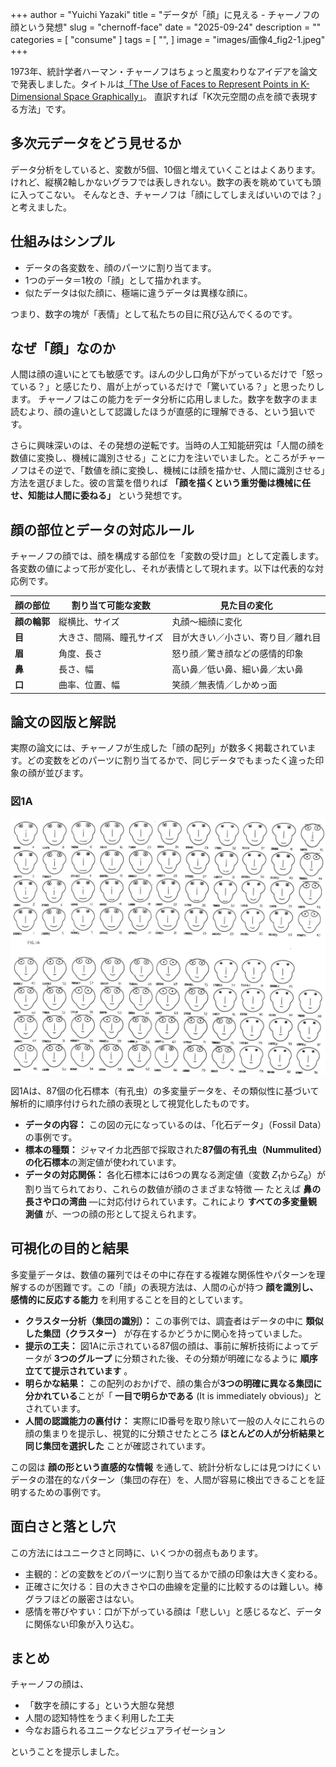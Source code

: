 +++
author = "Yuichi Yazaki"
title = "データが「顔」に見える - チャーノフの顔という発想"
slug = "chernoff-face"
date = "2025-09-24"
description = ""
categories = [
    "consume"
]
tags = [
    "",
]
image = "images/画像4_fig2-1.jpeg"
+++

1973年、統計学者ハーマン・チャーノフはちょっと風変わりなアイデアを論文で発表しました。タイトルは[「The Use of Faces to Represent Points in K-Dimensional Space Graphically」](http://wexler.free.fr/library/files/chernoff%20%281973%29%20the%20use%20of%20faces%20to%20represent%20points%20in%20k-dimensional%20space%20graphically.pdf)。
直訳すれば「K次元空間の点を顔で表現する方法」です。

<!--more-->


## 多次元データをどう見せるか

データ分析をしていると、変数が5個、10個と増えていくことはよくあります。けれど、縦横2軸しかないグラフでは表しきれない。数字の表を眺めていても頭に入ってこない。
そんなとき、チャーノフは「顔にしてしまえばいいのでは？」と考えました。



## 仕組みはシンプル
- データの各変数を、顔のパーツに割り当てます。
- 1つのデータ＝1枚の「顔」として描かれます。
- 似たデータは似た顔に、極端に違うデータは異様な顔に。

つまり、数字の塊が「表情」として私たちの目に飛び込んでくるのです。



## なぜ「顔」なのか

人間は顔の違いにとても敏感です。ほんの少し口角が下がっているだけで「怒っている？」と感じたり、眉が上がっているだけで「驚いている？」と思ったりします。
チャーノフはこの能力をデータ分析に応用しました。数字を数字のまま読むより、顔の違いとして認識したほうが直感的に理解できる、という狙いです。

さらに興味深いのは、その発想の逆転です。当時の人工知能研究は「人間の顔を数値に変換し、機械に識別させる」ことに力を注いでいました。ところがチャーノフはその逆で、「数値を顔に変換し、機械には顔を描かせ、人間に識別させる」方法を選びました。彼の言葉を借りれば **「顔を描くという重労働は機械に任せ、知能は人間に委ねる」** という発想です。



## 顔の部位とデータの対応ルール

チャーノフの顔では、顔を構成する部位を「変数の受け皿」として定義します。各変数の値によって形が変化し、それが表情として現れます。以下は代表的な対応例です。

| 顔の部位 | 割り当て可能な変数 | 見た目の変化 |
|----------|------------------|--------------|
| **顔の輪郭** | 縦横比、サイズ | 丸顔〜細顔に変化 |
| **目** | 大きさ、間隔、瞳孔サイズ | 目が大きい／小さい、寄り目／離れ目 |
| **眉** | 角度、長さ | 怒り顔／驚き顔などの感情的印象 |
| **鼻** | 長さ、幅 | 高い鼻／低い鼻、細い鼻／太い鼻 |
| **口** | 曲率、位置、幅 | 笑顔／無表情／しかめっ面 |




## 論文の図版と解説

実際の論文には、チャーノフが生成した「顔の配列」が数多く掲載されています。どの変数をどのパーツに割り当てるかで、同じデータでもまったく違った印象の顔が並びます。


### 図1A

![図1A](images/fig1a.jpeg)

図1Aは、87個の化石標本（有孔虫）の多変量データを、その類似性に基づいて解析的に順序付けられた顔の表現として視覚化したものです。

-  **データの内容：** この図の元になっているのは、「化石データ」（Fossil Data）の事例です。
- **標本の種類：** ジャマイカ北西部で採取された**87個の有孔虫（Nummulited）の化石標本**の測定値が使われています。
- **データの対応関係：** 各化石標本には6つの異なる測定値（変数 $Z_1$から$Z_6$）が割り当てられており、これらの数値が顔のさまざまな特徴 — たとえば **鼻の長さや口の湾曲** —に対応付けられています。これにより **すべての多変量観測値** が、一つの顔の形として捉えられます。

## 可視化の目的と結果

多変量データは、数値の羅列ではその中に存在する複雑な関係性やパターンを理解するのが困難です。この「顔」の表現方法は、人間の心が持つ **顔を識別し、感情的に反応する能力** を利用することを目的としています。

- **クラスター分析（集団の識別）：** この事例では、調査者はデータの中に **類似した集団（クラスター）** が存在するかどうかに関心を持っていました。
- **提示の工夫：** 図1Aに示されている87個の顔は、事前に解析技術によってデータが **3つのグループ** に分類された後、その分類が明確になるように **順序立てて提示されています** 。
- **明らかな結果：** この配列のおかげで、顔の集合が**3つの明確に異なる集団に分かれている**ことが「 **一目で明らかである** (It is immediately obvious)」とされています。
- **人間の認識能力の裏付け：** 実際にID番号を取り除いて一般の人々にこれらの顔の集まりを提示し、視覚的に分類させたところ **ほとんどの人が分析結果と同じ集団を選択した** ことが確認されています。

この図は **顔の形という直感的な情報** を通して、統計分析なしには見つけにくいデータの潜在的なパターン（集団の存在）を、人間が容易に検出できることを証明するための事例です。





## 面白さと落とし穴

この方法にはユニークさと同時に、いくつかの弱点もあります。
- 主観的：どの変数をどのパーツに割り当てるかで顔の印象は大きく変わる。
- 正確さに欠ける：目の大きさや口の曲線を定量的に比較するのは難しい。棒グラフほどの厳密さはない。
- 感情を帯びやすい：口が下がっている顔は「悲しい」と感じるなど、データに関係ない印象が入り込む。



## まとめ

チャーノフの顔は、

- 「数字を顔にする」という大胆な発想
- 人間の認知特性をうまく利用した工夫
- 今なお語られるユニークなビジュアライゼーション

ということを提示しました。

